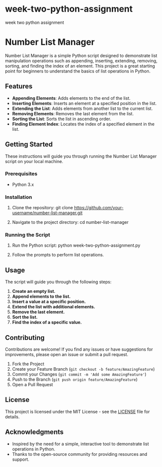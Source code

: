 # week-two-python-assignment
week two python assignment

# Number List Manager

Number List Manager is a simple Python script designed to demonstrate list manipulation operations such as appending, inserting, extending, removing, sorting, and finding the index of an element. This project is a great starting point for beginners to understand the basics of list operations in Python.

## Features

- **Appending Elements**: Adds elements to the end of the list.
- **Inserting Elements**: Inserts an element at a specified position in the list.
- **Extending the List**: Adds elements from another list to the current list.
- **Removing Elements**: Removes the last element from the list.
- **Sorting the List**: Sorts the list in ascending order.
- **Finding Element Index**: Locates the index of a specified element in the list.

## Getting Started

These instructions will guide you through running the Number List Manager script on your local machine.

### Prerequisites

- Python 3.x

### Installation

1. Clone the repository:
git clone https://github.com/your-username/number-list-manager.git


2. Navigate to the project directory:
cd number-list-manager


### Running the Script

1. Run the Python script:
python week-two-python-assignment.py


2. Follow the prompts to perform list operations.

## Usage

The script will guide you through the following steps:

1. **Create an empty list.**
2. **Append elements to the list.**
3. **Insert a value at a specific position.**
4. **Extend the list with additional elements.**
5. **Remove the last element.**
6. **Sort the list.**
7. **Find the index of a specific value.**

## Contributing

Contributions are welcome! If you find any issues or have suggestions for improvements, please open an issue or submit a pull request.

1. Fork the Project
2. Create your Feature Branch (`git checkout -b feature/AmazingFeature`)
3. Commit your Changes (`git commit -m 'Add some AmazingFeature'`)
4. Push to the Branch (`git push origin feature/AmazingFeature`)
5. Open a Pull Request

## License

This project is licensed under the MIT License - see the [LICENSE](LICENSE) file for details.


## Acknowledgments

- Inspired by the need for a simple, interactive tool to demonstrate list operations in Python.
- Thanks to the open-source community for providing resources and support.
